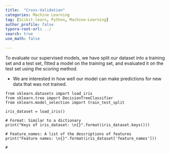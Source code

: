 ```yaml
---
title:  "Cross-Validation"
categories: Machine Learning
tag: [Scikit-learn, Python, Machine-Learning]
author_profile: false
typora-root-url: ../
search: true
use_math: false

---
```


To evaluate our supervised models, we have split our dataset into a training set and a test set, fitted a model on the training set, and evaluated it on the test set using the scoring method.
- We are interested in how well our model can make predictions for new data that was not trained.

````Py
from sklearn.datasets import load_iris
from sklearn.tree import DecisionTreeClassifier
from sklearn.model_selection import train_test_split

iris_dataset = load_iris()

# Format: Similar to a dictionary
print("Keys of iris_dataset: \n{}".format(iris_dataset.keys()))

# Feature_names: A list of the descriptions of features
print("Feature names: \n{}".format(iris_dataset['feature_names'])) 

# 
````



